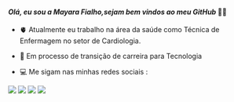 #### *Olá, eu sou a Mayara Fialho,sejam bem vindos ao meu GitHub* 🙋‍♀️ 

- 🫀 Atualmente eu trabalho na área da saúde como Técnica de Enfermagem no setor de Cardiologia.
- 🚀 Em processo de transição de carreira para Tecnologia

- 💻 Me sigam nas minhas redes sociais :

<div>
 	<a href="www.linkedin.com/in/mayara-f-leite" target="_blank"><img src="https://img.shields.io/badge/LinkedIn-0077B5?style=for-the-badge&logo=linkedin&logoColor=white" target="_blank"></a>
<a href="https://discord.gg/yubXXd3y" target="_blank"><img src="https://img.shields.io/badge/Discord-7289DA?style=for-the-badge&logo= discord&logoColor=white" target="_blank"></a>
  <a href = "https://www.facebook.com/mayara.fialho.3363"><img src="https://img.shields.io/badge/Facebook-1877F2?style=for-the-badge&logo=facebook&logoColor=white" target="_blank"></a>
  <a href="https://www.instagram.com/mayarafialho.leite/" target="_blank"><img src="https://img.shields.io/badge/-Instagram-%23E4405F?style=for-the- badge&logo=instagram&logoColor=white" target="_blank"></a>
</div>
